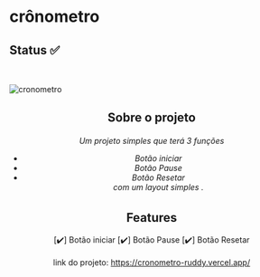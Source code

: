 # crônometro   
## Status :white_check_mark:
<br>


![cronometro](https://user-images.githubusercontent.com/75100575/137583519-387261ed-447b-49f1-97d2-6f6868c82fff.gif)

<div align="center">
   
    
## Sobre o projeto

<h6> 
    Um projeto simples que terá 3 funções <br>
    
-  Botão iniciar
-  Botão Pause
-  Botão Resetar <BR>
com um layout simples .
    
</h6>

## Features

 [:heavy_check_mark:] Botão iniciar
 [:heavy_check_mark:] Botão Pause
 [:heavy_check_mark:] Botão Resetar<br><br>
 link do projeto: https://cronometro-ruddy.vercel.app/
